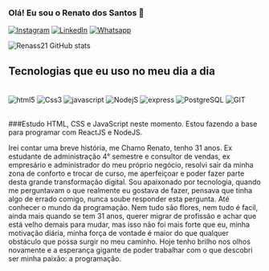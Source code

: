 ### Olá! Eu sou o Renato dos Santos 🖖

[![Instagram](https://img.shields.io/badge/Instagram-E4405F?style=for-the-badge&logo=instagram&logoColor=white)](https://www.instagram.com/renatodosantoss/)
[![LinkedIn](https://img.shields.io/badge/LinkedIn-0077B5?style=for-the-badge&logo=linkedin&logoColor=white)](https://www.linkedin.com/in/renatodossantos-s-/)
[![Whatsapp](https://img.shields.io/badge/WhatsApp-25D366?style=for-the-badge&logo=whatsapp&logoColor=white)](https://wa.me/+5554992718939)

![Renass21 GitHub stats](https://github-readme-stats.vercel.app/api?username=Renass21&show_icons=true&theme=tokyonight)

## Tecnologias que eu uso no meu dia a dia

<div style="display: inline_block"><br/>
<img align= "center" alt= "html5" src="https://cdn.jsdelivr.net/gh/devicons/devicon/icons/html5/html5-original.svg"/>
<img align="center" alt="Css3" src="https://cdn.jsdelivr.net/gh/devicons/devicon/icons/css3/css3-original.svg"/>
<img align= "center" alt= "javascript" src="https://cdn.jsdelivr.net/gh/devicons/devicon/icons/javascript/javascript-original.svg"/>
<img align= "center" alt= "NodejS" src="https://cdn.jsdelivr.net/gh/devicons/devicon/icons/nodejs/nodejs-original.svg"/>
<img align="center" alt="express" src="https://cdn.jsdelivr.net/gh/devicons/devicon/icons/express/express-original.svg"/>
<img align="center" alt="PostgreSQL"src="https://cdn.jsdelivr.net/gh/devicons/devicon/icons/postgresql/postgresql-original.svg" />
<img align= "center" alt= "GIT" src= "https://cdn.jsdelivr.net/gh/devicons/devicon/icons/git/git-original.svg"/>
</div><br/>


###Estudo HTML, CSS e JavaScript neste momento. Estou fazendo a base para programar com ReactJS e NodeJS.

Irei contar uma breve história, me Chamo Renato, tenho 31 anos. Ex estudante de administração 4° semestre e consultor de vendas, ex empresário e administrador do meu próprio negócio, resolvi sair da minha zona de conforto e trocar de curso, me aperfeiçoar e poder fazer parte desta grande transformação digital. 
Sou apaixonado por tecnologia, quando me perguntavam o que realmente eu gostava de fazer, pensava que tinha algo de errado comigo, nunca soube responder esta pergunta.
Até conhecer o mundo da programação. Nem tudo são flores, nem tudo é facil, ainda mais quando se tem 31 anos, querer migrar de profissão e achar que está velho demais para mudar, mas isso não foi mais forte que eu, minha motivação diária, minha força de vontade é maior do que qualquer obstáculo que possa surgir no meu caminho.
Hoje tenho brilho nos olhos novamente e a esperança gigante de poder trabalhar com o que descobri ser minha paixão: a programação.
